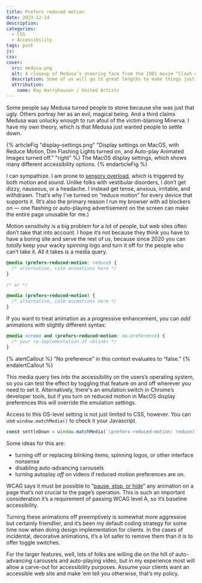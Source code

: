 ```yaml
---
title: Prefers reduced motion
date: 2023-12-14
description:
categories:
  - CSS
  - Accessibility
tags: post
js:
css:
cover:
  src: medusa.png
  alt: A closeup of Medusa’s sneering face from the 1981 movie “Clash of the Titans”
  description: Some of us will go to great lengths to make things just stand still.
  attribution:
    name: Ray Harryhausen / United Artists
---
```


Some people say Medusa turned people to stone because she was just that ugly. Others portray her as an evil, magical being. And a third claims Medusa was unlucky enough to run afoul of the victim-blaming Minerva. I have my own theory, which is that Medusa just wanted people to settle down.

{% articleFig "display-settings.png" "Display settings on MacOS, with Reduce Motion, Dim Flashing Lights turned on, and Auto-play Animated Images turned off." "right" %}
The MacOS display settings, which shows many different accessibility options.
{% endarticleFig %}

I can sympathize. I am prone to [sensory overload](https://health.clevelandclinic.org/sensory-overload), which is triggered by both motion and sound. Unlike folks with vestibular disorders, I don’t get dizzy, nauseous, or a headache. I instead get tense, anxious, irritable, and withdrawn. That’s why I’ve turned on “reduce motion” for every device that supports it. (It’s also the primary reason I run my browser with ad blockers on — one flashing or auto-playing advertisement on the screen can make the entire page unusable for me.)

Motion sensitivity is a big problem for a lot of people, but web sites often don’t take that into account. I hope it’s not because they think you have to have a boring site and serve the rest of us, because since 2020 you can _totally_ keep your wacky spinning logo and turn it off for the people who can’t take it. All it takes is a media query.

```css
@media (prefers-reduced-motion: reduce) {
  /* alternative, calm animations here */
}

/* or */

@media (prefers-reduced-motion) {
  /* alternative, calm animations here */
}
```

If you want to treat animation as a progressive enhancement, you can _add_ animations with slightly different syntax:

```css
@media screen and (prefers-reduced-motion: no-preference) {
  /* your re-implementation of <blink> */
}
```

{% alertCallout %}
“No preference” in this context evaluates to “false.”
{% endalertCallout %}

This media query ties into the accessibility on the users’s operating system, so you can test the effect by toggling that feature on and off wherever you need to set it. Alternatively, there's an emulation switch in Chrome’s developer tools, but if you turn on reduced motion in MacOS display preferences this will override the emulation settings.

Access to this OS-level setting is not just limited to CSS, however. You can use `window.matchMedia()` to check it your Javascript.

```js
const settleDown = window.matchMedia(`(prefers-reduced-motion: reduce)`).matches === true;
```

Some ideas for this are:

- turning off or replacing blinking items, spinning logos, or other interface nonsense
- disabling auto-advancing carousels
- turning autoplay _off_ on videos if reduced motion preferences are on.

WCAG says it must be possible to “[pause, stop, or hide](https://www.w3.org/WAI/WCAG21/Understanding/pause-stop-hide.html)” any animation on a page that’s not crucial to the page’s operation. This is such an important consideration it’s a requirement of passing WCAG level A, so it’s baseline accessibility.

Turning these animations off preemptively is somewhat more aggressive but certainly friendlier, and it’s been my default coding strategy for some time now when doing design implementation for clients. In the cases of incidental, decorative animations, it’s a lot safer to remove them than it is to offer toggle switches.

For the larger features, well, lots of folks are willing die on the hill of auto-advancing carousels and auto-playing video, but in my experience most will allow a carve-out for accessibility purposes. Assume your clients want an accessible web site and make ’em tell you otherwise, that’s my policy.




